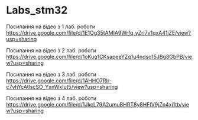 ﻿# Labs_stm32
Поcилання на відео з 1 лаб. роботи
https://drive.google.com/file/d/1E1Og35tAMIA9Wrfq_yZri7v1qxA41jZE/view?usp=sharing

Поcилання на відео з 2 лаб. роботи
https://drive.google.com/file/d/1oKug1CKsapeeYZq1u4ndso15JBg8GbPB/view?usp=sharing

Поcилання на відео з 3 лаб. роботи
https://drive.google.com/file/d/1AHHO7Rlr-c7vhYcAtlscSO_YxnWxIut5/view?usp=sharing

Поcилання на відео з 4 лаб. роботи
https://drive.google.com/file/d/1JkcL79A2umuBHRT8y8HFIV9jZn4xj1tb/view?usp=sharing